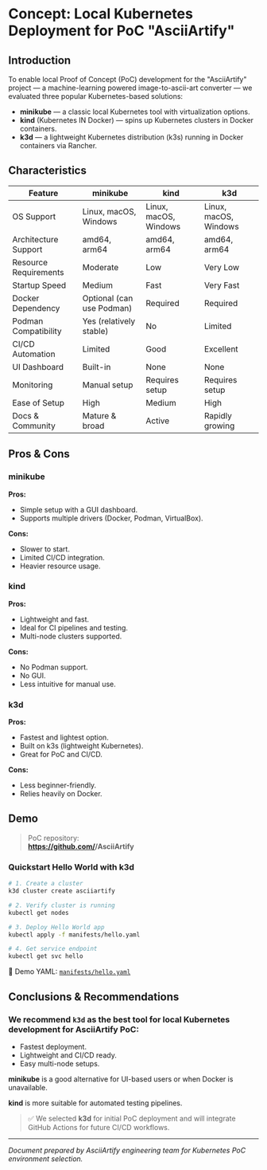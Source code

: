 # Concept: Local Kubernetes Deployment for PoC "AsciiArtify"

## Introduction

To enable local Proof of Concept (PoC) development for the "AsciiArtify" project — a machine-learning powered image-to-ascii-art converter — we evaluated three popular Kubernetes-based solutions:

- **minikube** — a classic local Kubernetes tool with virtualization options.
- **kind** (Kubernetes IN Docker) — spins up Kubernetes clusters in Docker containers.
- **k3d** — a lightweight Kubernetes distribution (k3s) running in Docker containers via Rancher.

## Characteristics

| Feature                        | minikube                     | kind                          | k3d                             |
|-------------------------------|------------------------------|-------------------------------|----------------------------------|
| OS Support                    | Linux, macOS, Windows        | Linux, macOS, Windows         | Linux, macOS, Windows            |
| Architecture Support          | amd64, arm64                 | amd64, arm64                  | amd64, arm64                     |
| Resource Requirements         | Moderate                     | Low                           | Very Low                         |
| Startup Speed                 | Medium                       | Fast                          | Very Fast                        |
| Docker Dependency             | Optional (can use Podman)    | Required                      | Required                         |
| Podman Compatibility          | Yes (relatively stable)      | No                            | Limited                          |
| CI/CD Automation              | Limited                      | Good                          | Excellent                        |
| UI Dashboard                  | Built-in                     | None                          | None                             |
| Monitoring                    | Manual setup                 | Requires setup                | Requires setup                   |
| Ease of Setup                 | High                         | Medium                        | High                             |
| Docs & Community              | Mature & broad               | Active                        | Rapidly growing                  |

## Pros & Cons

### **minikube**
**Pros:**
- Simple setup with a GUI dashboard.
- Supports multiple drivers (Docker, Podman, VirtualBox).

**Cons:**
- Slower to start.
- Limited CI/CD integration.
- Heavier resource usage.

### **kind**
**Pros:**
- Lightweight and fast.
- Ideal for CI pipelines and testing.
- Multi-node clusters supported.

**Cons:**
- No Podman support.
- No GUI.
- Less intuitive for manual use.

### **k3d**
**Pros:**
- Fastest and lightest option.
- Built on k3s (lightweight Kubernetes).
- Great for PoC and CI/CD.

**Cons:**
- Less beginner-friendly.
- Relies heavily on Docker.

## Demo

> PoC repository:  
> **https://github.com/<username>/AsciiArtify**

### Quickstart Hello World with k3d

```bash
# 1. Create a cluster
k3d cluster create asciiartify

# 2. Verify cluster is running
kubectl get nodes

# 3. Deploy Hello World app
kubectl apply -f manifests/hello.yaml

# 4. Get service endpoint
kubectl get svc hello
```

📝 Demo YAML: [`manifests/hello.yaml`](https://github.com/<username>/AsciiArtify/blob/main/manifests/hello.yaml)

## Conclusions & Recommendations

### We recommend **`k3d`** as the best tool for local Kubernetes development for AsciiArtify PoC:

- Fastest deployment.
- Lightweight and CI/CD ready.
- Easy multi-node setups.

**minikube** is a good alternative for UI-based users or when Docker is unavailable.

**kind** is more suitable for automated testing pipelines.

> ✅ We selected **k3d** for initial PoC deployment and will integrate GitHub Actions for future CI/CD workflows.

---

*Document prepared by AsciiArtify engineering team for Kubernetes PoC environment selection.*
